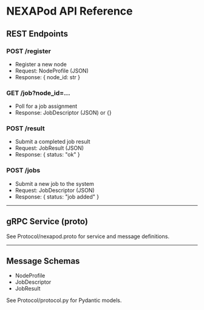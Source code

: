 # NEXAPod API Reference

## REST Endpoints

### POST /register
- Register a new node
- Request: NodeProfile (JSON)
- Response: { node_id: str }

### GET /job?node_id=...
- Poll for a job assignment
- Response: JobDescriptor (JSON) or {}

### POST /result
- Submit a completed job result
- Request: JobResult (JSON)
- Response: { status: "ok" }

### POST /jobs
- Submit a new job to the system
- Request: JobDescriptor (JSON)
- Response: { status: "job added" }

---

## gRPC Service (proto)

See Protocol/nexapod.proto for service and message definitions.

---

## Message Schemas

- NodeProfile
- JobDescriptor
- JobResult

See Protocol/protocol.py for Pydantic models.

